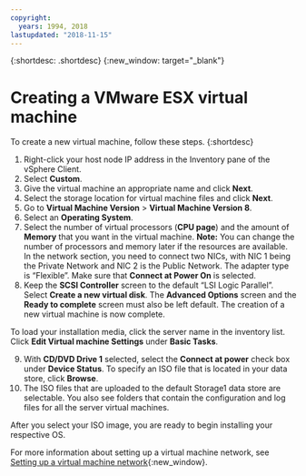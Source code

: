 ```yaml
---
copyright:
  years: 1994, 2018
lastupdated: "2018-11-15"
---
```


{:shortdesc: .shortdesc}
{:new_window: target="_blank"}


# Creating a VMware ESX virtual machine

To create a new virtual machine, follow these steps.
{:shortdesc}

1. Right-click your host node IP address in the Inventory pane of the vSphere Client.
2. Select **Custom**.
3. Give the virtual machine an appropriate name and click **Next**.
4. Select the storage location for virtual machine files and click **Next**.
5. Go to **Virtual Machine Version** > **Virtual Machine Version 8**.
6. Select an **Operating System**.
7. Select the number of virtual processors (**CPU page**) and the amount of **Memory** that you want in the virtual machine. **Note:** You can change the number of processors and memory later if the resources are available. 
In the network section, you need to connect two NICs, with NIC 1 being the Private Network and NIC 2 is the Public Network. The adapter type is “Flexible”. Make sure that **Connect at Power On** is selected.
8. Keep the **SCSI Controller** screen to the default “LSI Logic Parallel”. Select **Create a new virtual disk**. The **Advanced Options** screen and the **Ready to complete** screen must also be left default. The creation of a new virtual machine is now complete. 

To load your installation media, click the server name in the inventory list. Click **Edit Virtual machine Settings** under **Basic Tasks**.

9. With **CD/DVD Drive 1** selected, select the **Connect at power** check box under **Device Status**. To specify an ISO file that is located in your data store, click **Browse**.
10. The ISO files that are uploaded to the default Storage1 data store are selectable. You also see folders that contain the configuration and log files for all the server virtual machines.

After you select your ISO image, you are ready to begin installing your respective OS.

For more information about setting up a virtual machine network, see [Setting up a virtual machine network](/docs/infrastructure/virtualization/virtual-machine-network-setup.html){:new_window}.
